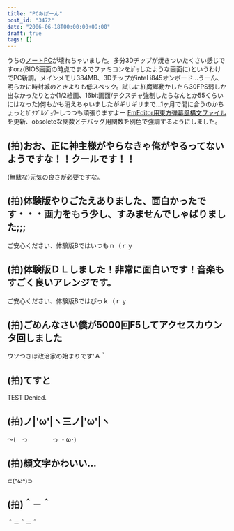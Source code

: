 ```yaml
---
title: "PCあぼーん"
post_id: "3472"
date: "2006-06-18T00:00:00+09:00"
draft: true
tags: []
---
```



うちの[ノートPC](https://danmaq.com/palx190dr)が壊れちゃいました。多分3Dチップが焼きついたくさい感じですorz(BIOS画面の時点でまるでファミコンをｶﾞｯしたような画面に)というわけでPC新調。メインメモリ384MB、3Dチップがintel i845オンボード…うーん、明らかに時封城のときよりも低スペック。試しに紅魔郷動かしたら30FPS弱しか出なかったりとか(1/2絵画、16bit画面/テクスチャ強制したらなんとか55くらいにはなった)何もかも消えちゃいましたがギリギリまで…1ヶ月で間に合うのかちょっとｶﾞｸﾌﾞﾙｼﾞｮﾜｰしつつも頑張りますよー  [EmEditor用東方弾幕風構文ファイル](https://danmaq.com/emeditor-danmakufu)を更新、obsoleteな関数とデバッグ用関数を別色で強調するようにしました。
## (拍)おお、正に神主様がやらなきゃ俺がやるってないようですな！！クールです！！
(無駄な)元気の良さが必要ですな。
## (拍)体験版やりごたえありました、面白かったです・・・画力をもう少し、すみませんでしゃばりました;;;
ご安心ください、体験版Bではいつもｎ（ｒｙ
## (拍)体験版ＤＬしました！非常に面白いです！音楽もすごく良いアレンジです。
ご安心ください、体験版Bではびっｋ（ｒｙ
## (拍)ごめんなさい僕が5000回F5してアクセスカウンタ回しました
ウソつきは政治家の始まりです'Ａ｀
## (拍)てすと
TEST Denied.
## (拍)ノ|'ω'|ヽ三ノ|'ω'|ヽ
～(　っ　　　　っ ・ω･)
## (拍)顔文字かわいい…
⊂(^ω^)⊃
## (拍)＾－＾
＾－＾－＾
